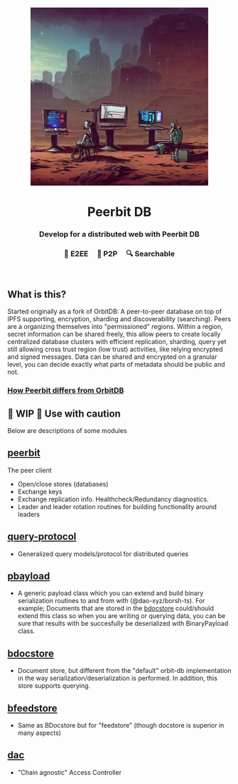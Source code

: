 
<br>
<p align="center">
    <img width="400" src="./peer.png"  alt="Peerbit icon Icon">
</p>


<h1 align="center">
<strong>
   Peerbit DB
   </strong>
   
</h1>

<h3 align="center">
    Develop for a distributed web with Peerbit DB 
</h3>

<h3 align="center">🤫 E2EE &nbsp; &nbsp; 👯 P2P &nbsp; &nbsp; 🔍 Searchable</h3>
<br>


## What is this?
Started originally as a fork of OrbitDB: A peer-to-peer database on top of IPFS supporting, encryption, sharding and discoverability (searching). Peers are a organizing themselves into "permissioned" regions. Within a region, secret information can be shared freely, this allow peers to create locally centralized database clusters with efficient replication, sharding, query yet still allowing cross trust region (low trust) activities, like relying encrypted and signed messages. Data can be shared and encrypted on a granular level, you can decide exactly what parts of metadata should be public and not.

### [How Peerbit differs from OrbitDB](./documentation/DIFFERENCE.md)

## 🚧 WIP 🚧  Use with caution
Below are descriptions of some modules

## [peerbit](./packages/peerbit)
The peer client
- Open/close stores (databases)
- Exchange keys
- Exchange replication info. Healthcheck/Redundancy diagnostics. 
- Leader and leader rotation routines for building functionality around leaders

## [query-protocol](./packages/query-protocol)
- Generalized query models/protocol for distributed queries

## [pbayload](./packages/bpayload)
- A generic payload class which you can extend and build binary serialization routines to and from with (@dao-xyz/borsh-ts). For example; Documents that are stored in the [bdocstore](./packages/orbit-db-bdocstore) could/should extend this class so when you are writing or querying data, you can be sure that results with be succesfully be deserialized with BinaryPayload class.


## [bdocstore](./packages/orbit-db-bdocstore)
- Document store, but different from the "default" orbit-db implementation in the way serialization/deserialization is performed. In addition, this store supports querying. 

## [bfeedstore](./packages/bfeedstore)
- Same as BDocstore but for "feedstore" (though docstore is superior in many aspects)

## [dac](./packages/dynamic-access-controller)
- "Chain agnostic" Access Controller

